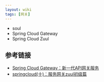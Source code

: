 ```yaml
---
layout: wiki
tags: [网关]
---
```


* soul
* Spring Cloud Gateway
* Spring Cloud Zuul

## 参考链接

* [Spring Cloud Gateway：新一代API网关服务](https://juejin.im/post/6844903982599684103#heading-7)
* [springcloud(十)：服务网关zuul初级篇](http://www.ityouknow.com/springcloud/2017/06/01/gateway-service-zuul.html)